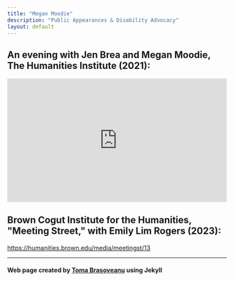 ```yaml
---
title: "Megan Moodie"
description: "Public Appearances & Disability Advocacy"
layout: default
---
```


## An evening with Jen Brea and Megan Moodie, The Humanities Institute (2021):
<iframe class="yt" src="https://www.youtube.com/embed/bnwRE067do4?si=wmtxWLK_i4LxCyxa" title="YouTube Video Player" frameborder="0" allow="accelerometer; autoplay; clipboard-write; encrypted-media; gyroscope; picture-in-picture; web-share" referrerpolicy="strict-origin-when-cross-origin" allowfullscreen></iframe>
<style>
    .yt{
    aspect-ratio: 16 / 9;
    width: 100%;
    height: auto;
    }
</style>

## Brown Cogut Institute for the Humanities, "Meeting Street," with Emily Lim Rogers (2023):
<https://humanities.brown.edu/media/meetingst/13>

-----

#### Web page created by [Toma Brasoveanu](https://meganmoodie.github.io/toma.html) using Jekyll
